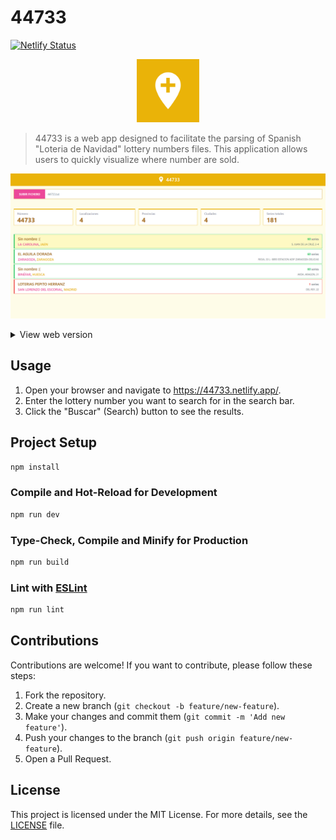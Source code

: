 # 44733

[![Netlify Status](https://api.netlify.com/api/v1/badges/d59b6711-5529-46bb-996a-4e4346173334/deploy-status)](https://app.netlify.com/sites/44733/deploys)

<p align="center">
  <img src="src/assets/logo.png" width="20%" />
</p>

> 44733 is a web app designed to facilitate the parsing of Spanish "Loteria de Navidad" lottery numbers files. This application allows users to quickly visualize where number are sold.

![44733 preview](./docs/img/screenshot.png)

<details>
  <summary>View web version</summary>

  <p align="center">
    <img width="33%" src="./docs/img/screenshot-mobile.png">
  </p>
</details>

## Usage

1. Open your browser and navigate to https://44733.netlify.app/.
2. Enter the lottery number you want to search for in the search bar.
3. Click the "Buscar" (Search) button to see the results.

## Project Setup

```sh
npm install
```

### Compile and Hot-Reload for Development

```sh
npm run dev
```

### Type-Check, Compile and Minify for Production

```sh
npm run build
```

### Lint with [ESLint](https://eslint.org/)

```sh
npm run lint
```

## Contributions

Contributions are welcome! If you want to contribute, please follow these steps:

1. Fork the repository.
2. Create a new branch (`git checkout -b feature/new-feature`).
3. Make your changes and commit them (`git commit -m 'Add new feature'`).
4. Push your changes to the branch (`git push origin feature/new-feature`).
5. Open a Pull Request.

## License

This project is licensed under the MIT License. For more details, see the [LICENSE](./LICENSE) file.